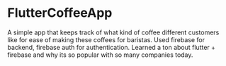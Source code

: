 # FlutterCoffeeApp
A simple app that keeps track of what kind of coffee different customers like for ease of making these coffees for baristas. Used firebase for backend, firebase auth for authentication. Learned a ton about flutter + firebase and why its so popular with so many companies today.
